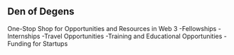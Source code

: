 ## Den of Degens
One-Stop Shop for Opportunities and Resources in Web 3
-Fellowships
-Internships
-Travel Opportunities
-Training and Educational Opportunities
-Funding for Startups

